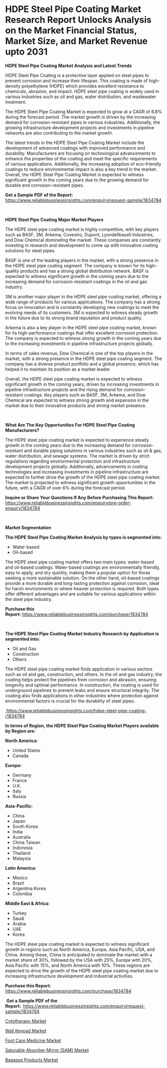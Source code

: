 <p><h1>HDPE Steel Pipe Coating Market Research Report Unlocks Analysis on the Market Financial Status, Market Size, and Market Revenue upto 2031</h1></p><p><strong>HDPE Steel Pipe Coating Market Analysis and Latest Trends</strong></p>
<p><p>HDPE Steel Pipe Coating is a protective layer applied on steel pipes to prevent corrosion and increase their lifespan. This coating is made of high-density polyethylene (HDPE) which provides excellent resistance to chemicals, abrasion, and impact. HDPE steel pipe coating is widely used in various industries such as oil and gas, water distribution, and wastewater treatment.</p><p>The HDPE Steel Pipe Coating Market is expected to grow at a CAGR of 6.8% during the forecast period. The market growth is driven by the increasing demand for corrosion-resistant pipes in various industries. Additionally, the growing infrastructure development projects and investments in pipeline networks are also contributing to the market growth.</p><p>The latest trends in the HDPE Steel Pipe Coating Market include the development of advanced coatings with improved performance and durability. Manufacturers are focusing on technological advancements to enhance the properties of the coating and meet the specific requirements of various applications. Additionally, the increasing adoption of eco-friendly coatings to reduce environmental impact is also a key trend in the market. Overall, the HDPE Steel Pipe Coating Market is expected to witness significant growth in the coming years due to the growing demand for durable and corrosion-resistant pipes.</p></p>
<p><strong>Get a Sample PDF of the Report:&nbsp;</strong> <a href="https://www.reliablebusinessinsights.com/enquiry/request-sample/1834784">https://www.reliablebusinessinsights.com/enquiry/request-sample/1834784</a></p>
<p>&nbsp;</p>
<p><strong>HDPE Steel Pipe Coating Major Market Players</strong></p>
<p><p>The HDPE steel pipe coating market is highly competitive, with key players such as BASF, 3M, Arkema, Covestro, Dupont, Lyondellbasell Industries, and Dow Chemical dominating the market. These companies are constantly investing in research and development to come up with innovative coating solutions for steel pipes.</p><p>BASF is one of the leading players in the market, with a strong presence in the HDPE steel pipe coating segment. The company is known for its high-quality products and has a strong global distribution network. BASF is expected to witness significant growth in the coming years due to the increasing demand for corrosion-resistant coatings in the oil and gas industry.</p><p>3M is another major player in the HDPE steel pipe coating market, offering a wide range of products for various applications. The company has a strong focus on innovation and is constantly developing new coatings to meet the evolving needs of its customers. 3M is expected to witness steady growth in the future due to its strong brand reputation and product quality.</p><p>Arkema is also a key player in the HDPE steel pipe coating market, known for its high-performance coatings that offer excellent corrosion protection. The company is expected to witness strong growth in the coming years due to the increasing investments in pipeline infrastructure projects globally.</p><p>In terms of sales revenue, Dow Chemical is one of the top players in the market, with a strong presence in the HDPE steel pipe coating segment. The company has a diverse product portfolio and a global presence, which has helped it to maintain its position as a market leader.</p><p>Overall, the HDPE steel pipe coating market is expected to witness significant growth in the coming years, driven by increasing investments in pipeline infrastructure projects and the rising demand for corrosion-resistant coatings. Key players such as BASF, 3M, Arkema, and Dow Chemical are expected to witness strong growth and expansion in the market due to their innovative products and strong market presence.</p></p>
<p>&nbsp;</p>
<p><strong>What Are The Key Opportunities For HDPE Steel Pipe Coating Manufacturers?</strong></p>
<p><p>The HDPE steel pipe coating market is expected to experience steady growth in the coming years due to the increasing demand for corrosion-resistant and durable piping solutions in various industries such as oil & gas, water distribution, and sewage systems. The market is driven by strict regulations regarding environmental protection and infrastructure development projects globally. Additionally, advancements in coating technologies and increasing investments in pipeline infrastructure are expected to further drive the growth of the HDPE steel pipe coating market. The market is projected to witness significant growth opportunities in the future, with a CAGR of over 6% during the forecast period.</p></p>
<p><strong>Inquire or Share Your Questions If Any Before Purchasing This Report:</strong> <a href="https://www.reliablebusinessinsights.com/enquiry/pre-order-enquiry/1834784">https://www.reliablebusinessinsights.com/enquiry/pre-order-enquiry/1834784</a></p>
<p>&nbsp;</p>
<p><strong>Market Segmentation</strong></p>
<p><strong>The HDPE Steel Pipe Coating Market Analysis by types is segmented into:</strong></p>
<p><ul><li>Water-based</li><li>Oil-based</li></ul></p>
<p><p>The HDPE steel pipe coating market offers two main types: water-based and oil-based coatings. Water-based coatings are environmentally friendly, easy to apply, and dry quickly, making them a popular option for those seeking a more sustainable solution. On the other hand, oil-based coatings provide a more durable and long-lasting protection against corrosion, ideal for harsh environments or where heavier protection is required. Both types offer different advantages and are suitable for various applications within the steel pipe industry.</p></p>
<p><strong>Purchase this Report:&nbsp;</strong><a href="https://www.reliablebusinessinsights.com/purchase/1834784">https://www.reliablebusinessinsights.com/purchase/1834784</a></p>
<p>&nbsp;</p>
<p><strong>The HDPE Steel Pipe Coating Market Industry Research by Application is segmented into:</strong></p>
<p><ul><li>Oil and Gas</li><li>Construction</li><li>Others</li></ul></p>
<p><p>The HDPE steel pipe coating market finds application in various sectors such as oil and gas, construction, and others. In the oil and gas industry, the coating helps protect the pipelines from corrosion and abrasion, ensuring longevity and optimal performance. In construction, the coating is used for underground pipelines to prevent leaks and ensure structural integrity. The coating also finds applications in other industries where protection against environmental factors is crucial for the durability of steel pipes.</p></p>
<p><a href="https://www.reliablebusinessinsights.com/hdpe-steel-pipe-coating-r1834784">&nbsp;https://www.reliablebusinessinsights.com/hdpe-steel-pipe-coating-r1834784</a></p>
<p><strong>In terms of Region, the HDPE Steel Pipe Coating Market Players available by Region are:</strong></p>
<p>
    <p> <strong> North America: </strong>
        <ul>
            <li>United States</li>
            <li>Canada</li>
        </ul>
        </p> 
    <p> <strong> Europe: </strong>
        <ul>
            <li>Germany</li>
            <li>France</li>
            <li>U.K.</li>
            <li>Italy</li>
            <li>Russia</li>
        </ul>
        </p> 
    <p> <strong> Asia-Pacific: </strong>
        <ul>
            <li>China</li>
            <li>Japan</li>
            <li>South Korea</li>
            <li>India</li>
            <li>Australia</li>
            <li>China Taiwan</li>
            <li>Indonesia</li>
            <li>Thailand</li>
            <li>Malaysia</li>
        </ul>
        </p> 
    <p> <strong> Latin America: </strong>
        <ul>
            <li>Mexico</li>
            <li>Brazil</li>
            <li>Argentina Korea</li>
            <li>Colombia</li>
        </ul>
        </p> 
    <p> <strong> Middle East & Africa: </strong>
        <ul>
            <li>Turkey</li>
            <li>Saudi</li>
            <li>Arabia</li>
            <li>UAE</li>
            <li>Korea</li>
        </ul>
    </p>
    </p>
<p><p>The HDPE steel pipe coating market is expected to witness significant growth in regions such as North America, Europe, Asia Pacific, USA, and China. Among these, China is anticipated to dominate the market with a market share of 30%, followed by the USA with 25%, Europe with 20%, Asia Pacific with 15%, and North America with 10%. These regions are expected to drive the growth of the HDPE steel pipe coating market due to increasing infrastructure development and industrial activities.</p></p>
<p><strong>Purchase this Report: </strong><a href="https://www.reliablebusinessinsights.com/purchase/1834784">https://www.reliablebusinessinsights.com/purchase/1834784</a></p>
<p>&nbsp;<strong>Get a Sample PDF of the Report:&nbsp;&nbsp;</strong><a href="https://www.reliablebusinessinsights.com/enquiry/request-sample/1834784">https://www.reliablebusinessinsights.com/enquiry/request-sample/1834784</a></p>
<p><strong></strong></p>
<p><p><a href="https://github.com/msbsaifansami/Market-Research-Report-List-1/blob/main/cytotherapy-market.md">Cytotherapy Market</a></p><p><a href="https://www.linkedin.com/pulse/global-wall-keypad-market-size-amp-share-analysis-product-66s9e">Wall Keypad Market</a></p><p><a href="https://github.com/khlifeservices/Market-Research-Report-List-1/blob/main/foot-care-medicine-market.md">Foot Care Medicine Market</a></p><p><a href="https://issuu.com/reportprime-2/docs/saturable-absorber-mirror-sam-market-size-2030.ppt">Saturable Absorber Mirror (SAM) Market</a></p><p><a href="https://www.linkedin.com/pulse/bagasse-products-industry-analysis-report-its-market-size-fu31c">Bagasse Products Market</a></p></p>